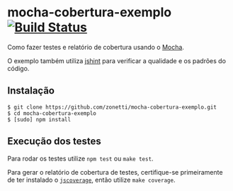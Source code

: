 # mocha-cobertura-exemplo [![Build Status](https://secure.travis-ci.org/zonetti/mocha-cobertura-exemplo.png)](http://travis-ci.org/zonetti/mocha-cobertura-exemplo)

Como fazer testes e relatório de cobertura usando o [Mocha][mocha].

O exemplo também utiliza [jshint][jshint] para verificar a qualidade e os padrões do código.

## Instalação

    $ git clone https://github.com/zonetti/mocha-cobertura-exemplo.git
    $ cd mocha-cobertura-exemplo
    $ [sudo] npm install

## Execução dos testes

Para rodar os testes utilize `npm test` ou `make test`.

Para gerar o relatório de cobertura de testes, certifique-se primeiramente de ter instalado o [`jscoverage`][jscoverage], então utilize `make coverage`.

[mocha]: http://visionmedia.github.io/mocha/
[jscoverage]: https://github.com/visionmedia/node-jscoverage/
[jshint]: https://github.com/jshint/jshint/